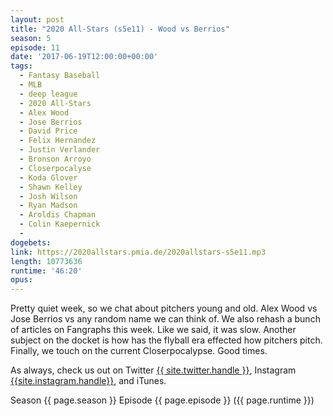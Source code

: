 ```yaml
---
layout: post
title: "2020 All-Stars (s5e11) - Wood vs Berrios"
season: 5
episode: 11
date: '2017-06-19T12:00:00+00:00'
tags:
  - Fantasy Baseball
  - MLB
  - deep league
  - 2020 All-Stars
  - Alex Wood
  - Jose Berrios
  - David Price
  - Felix Hernandez
  - Justin Verlander
  - Bronson Arroyo
  - Closerpocalyse
  - Koda Glover
  - Shawn Kelley
  - Josh Wilson
  - Ryan Madson
  - Aroldis Chapman
  - Colin Kaepernick
  - 
dogebets:
link: https://2020allstars.pmia.de/2020allstars-s5e11.mp3
length: 10773636
runtime: '46:20'
opus: 
---
```

Pretty quiet week, so we chat about pitchers young and old.  Alex Wood vs Jose Berrios vs any random name we can think of.  We also rehash a bunch of articles on Fangraphs this week.  Like we said, it was slow.  Another subject on the docket is how has the flyball era effected how pitchers pitch.  Finally, we touch on the current Closerpocalypse.  Good times.  

As always, check us out on Twitter [{{ site.twitter.handle }}]({{site.twitter.url}}), Instagram [{{site.instagram.handle}}]({{site.instagram.url}}), and iTunes.  

Season {{ page.season }} Episode {{ page.episode }} ({{ page.runtime }})  
